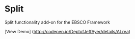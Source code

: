 Split
=====

Split functionality add-on for the EBSCO Framework

[View Demo] (http://codepen.io/DeptofJeffAyer/details/ALrea)
